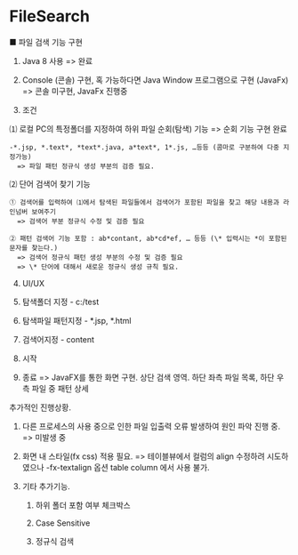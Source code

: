 # FileSearch
■ 파일 검색 기능 구현
1. Java 8 사용
  => 완료

2. Console (콘솔) 구현, 혹 가능하다면 Java Window 프로그램으로 구현 (JavaFx)
  => 콘솔 미구현, JavaFx 진행중

3. 조건

  ⑴ 로컬 PC의 특정폴더를 지정하여 하위 파일 순회(탐색) 기능
    => 순회 기능 구현 완료
    
    -*.jsp, *.text*, *text*.java, a*text*, 1*.js, …등등 (콤마로 구분하여 다중 지정가능)
      => 파일 패턴 정규식 생성 부분의 검증 필요.

  ⑵ 단어 검색어 찾기 기능

    ① 검색어를 입력하여 ⑴에서 탐색된 파일들에서 검색어가 포함된 파일을 찾고 해당 내용과 라인넘버 보여주기
      => 검색어 부분 정규식 수정 및 검증 필요

    ② 패턴 검색어 기능 포함 : ab*contant, ab*cd*ef, … 등등 (\* 입력시는 *이 포함된 문자를 찾는다.)
      => 검색어 정규식 패턴 생성 부분의 수정 및 검증 필요
      => \* 단어에 대해서 새로운 정규식 생성 규칙 필요.

4. UI/UX

  1. 탐색폴더 지정
    - c:/test

  2. 탐색파일 패턴지정
    - *.jsp, *.html

  3. 검색어지정
    - content

  4. 시작

  0. 종료
    => JavaFX를 통한 화면 구현. 상단 검색 영역. 하단 좌측 파일 목록, 하단 우측 파일 중 패턴 상세

추가적인 진행상황.
1. 다른 프로세스의 사용 중으로 인한 파일 입출력 오류 발생하여 원인 파악 진행 중.
	=> 미발생 중

2. 화면 내 스타일(fx css) 적용 필요.
	=> 테이블뷰에서 컬럼의 align 수정하려 시도하였으나 -fx-textalign 옵션 table column 에서 사용 불가.

3. 기타 추가기능.

	1. 하위 폴더 포함 여부 체크박스

	2. Case Sensitive

	3. 정규식 검색 
